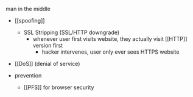 man in the middle
- [[spoofing]]
	- SSL Stripping (SSL/HTTP downgrade)
		- whenever user first visits website, they actually visit [[HTTP]] version first
			- hacker intervenes, user only ever sees HTTPS website
- [[DoS]] (denial of service)

- prevention
	- [[PFS]] for browser security